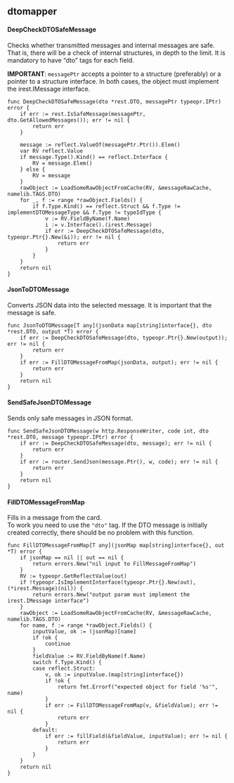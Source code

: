 ## dtomapper

#### DeepCheckDTOSafeMessage
Checks whether transmitted messages and internal messages are safe.
That is, there will be a check of internal structures, in depth to the limit.
It is mandatory to have “dto” tags for each field.

__IMPORTANT__: `messagePtr` accepts a pointer to a structure (preferably) or a pointer to 
a structure interface. In both cases, the object must implement the irest.IMessage interface.
```golang
func DeepCheckDTOSafeMessage(dto *rest.DTO, messagePtr typeopr.IPtr) error {
	if err := rest.IsSafeMessage(messagePtr, dto.GetAllowedMessages()); err != nil {
		return err
	}

	message := reflect.ValueOf(messagePtr.Ptr()).Elem()
	var RV reflect.Value
	if message.Type().Kind() == reflect.Interface {
		RV = message.Elem()
	} else {
		RV = message
	}
	rawObject := LoadSomeRawObjectFromCache(RV, &messageRawCache, namelib.TAGS.DTO)
	for _, f := range *rawObject.Fields() {
		if f.Type.Kind() == reflect.Struct && f.Type != implementDTOMessageType && f.Type != typeIdType {
			v := RV.FieldByName(f.Name)
			i := v.Interface().(irest.Message)
			if err := DeepCheckDTOSafeMessage(dto, typeopr.Ptr{}.New(&i)); err != nil {
				return err
			}
		}
	}
	return nil
}
```

#### JsonToDTOMessage
Converts JSON data into the selected message.
It is important that the message is safe.
```golang
func JsonToDTOMessage[T any](jsonData map[string]interface{}, dto *rest.DTO, output *T) error {
	if err := DeepCheckDTOSafeMessage(dto, typeopr.Ptr{}.New(output)); err != nil {
		return err
	}
	if err := FillDTOMessageFromMap(jsonData, output); err != nil {
		return err
	}
	return nil
}
```

#### SendSafeJsonDTOMessage
Sends only safe messages in JSON format.
```golang
func SendSafeJsonDTOMessage(w http.ResponseWriter, code int, dto *rest.DTO, message typeopr.IPtr) error {
	if err := DeepCheckDTOSafeMessage(dto, message); err != nil {
		return err
	}
	if err := router.SendJson(message.Ptr(), w, code); err != nil {
		return err
	}
	return nil
}
```

#### FillDTOMessageFromMap
Fills in a message from the card.<br>
To work you need to use the `"dto"` tag.
If the DTO message is initially created correctly,
there should be no problem with this function.
```golang
func FillDTOMessageFromMap[T any](jsonMap map[string]interface{}, out *T) error {
	if jsonMap == nil || out == nil {
		return errors.New("nil input to FillMessageFromMap")
	}
	RV := typeopr.GetReflectValue(out)
	if !typeopr.IsImplementInterface(typeopr.Ptr{}.New(out), (*irest.Message)(nil)) {
		return errors.New("output param must implement the irest.IMessage interface")
	}
	rawObject := LoadSomeRawObjectFromCache(RV, &messageRawCache, namelib.TAGS.DTO)
	for name, f := range *rawObject.Fields() {
		inputValue, ok := (jsonMap)[name]
		if !ok {
			continue
		}
		fieldValue := RV.FieldByName(f.Name)
		switch f.Type.Kind() {
		case reflect.Struct:
			v, ok := inputValue.(map[string]interface{})
			if !ok {
				return fmt.Errorf("expected object for field '%s'", name)
			}
			if err := FillDTOMessageFromMap(v, &fieldValue); err != nil {
				return err
			}
		default:
			if err := fillField(&fieldValue, inputValue); err != nil {
				return err
			}
		}
	}
	return nil
}
```